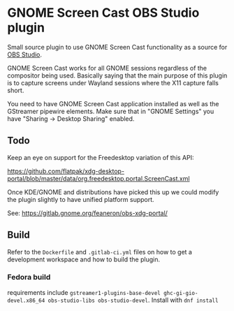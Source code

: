 # GNOME Screen Cast OBS Studio plugin

Small source plugin to use GNOME Screen Cast functionality as a source for [OBS
Studio][1].

GNOME Screen Cast works for all GNOME sessions regardless of the compositor
being used. Basically saying that the main purpose of this plugin is to capture
screens under Wayland sessions where the X11 capture falls short.

You need to have GNOME Screen Cast application installed as well as the
GStreamer pipewire elements. Make sure that in "GNOME Settings" you have
"Sharing -> Desktop Sharing" enabled.

[1]: https://obsproject.com/


## Todo

Keep an eye on support for the Freedesktop variation of this API:

https://github.com/flatpak/xdg-desktop-portal/blob/master/data/org.freedesktop.portal.ScreenCast.xml

Once KDE/GNOME and distributions have picked this up we could modify the plugin
slightly to have unified platform support.

See: https://gitlab.gnome.org/feaneron/obs-xdg-portal/


## Build

Refer to the `Dockerfile` and `.gitlab-ci.yml` files on how to get a
development workspace and how to build the plugin.

### Fedora build
requirements include `gstreamer1-plugins-base-devel ghc-gi-gio-devel.x86_64 obs-studio-libs obs-studio-devel`. Install with `dnf install`
